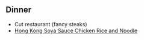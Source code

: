 ## Dinner

* Cut restaurant (fancy steaks)
* [Hong Kong Soya Sauce Chicken Rice and Noodle](https://www.theguardian.com/lifeandstyle/2016/aug/04/michelin-star-for-singapore-noodle-stall-where-lunch-is-half-the-price-of-a-big-mac)
